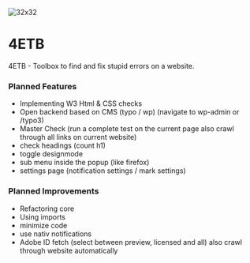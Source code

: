 ![32x32](https://user-images.githubusercontent.com/83889147/225018833-68d5fe18-6036-45eb-937c-1565ce9c9a51.png)
# 4ETB
4ETB - Toolbox to find and fix stupid errors on a website.

### Planned Features
- Implementing W3 Html & CSS checks
- Open backend based on CMS (typo / wp) (navigate to wp-admin or /typo3)
- Master Check (run a complete test on the current page also crawl through all links on current website)
- check headings (count h1)
- toggle designmode
- sub menu inside the popup (like firefox)
- settings page (notification settings / mark settings)

### Planned Improvements
- Refactoring core
- Using imports
- minimize code
- use nativ notifications
- Adobe ID fetch (select between preview, licensed and all) also crawl through website automatically


